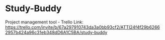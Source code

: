 # Study-Buddy


Project management tool - Trello Link: https://trello.com/invite/b/67a297910743da3a0bb93cf2/ATTI24f4f29b62662957b424a96c31eb348dD6A1C5BA/study-buddy
